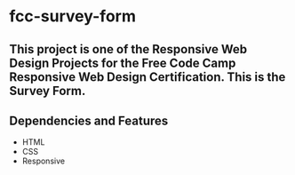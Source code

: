 # fcc-survey-form

## This project is one of the Responsive Web Design Projects for the Free Code Camp Responsive Web Design Certification. This is the Survey Form.


## Dependencies and Features

* HTML
* CSS
* Responsive
